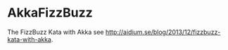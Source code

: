 AkkaFizzBuzz
============

The FizzBuzz Kata with Akka see http://aidium.se/blog/2013/12/fizzbuzz-kata-with-akka.
